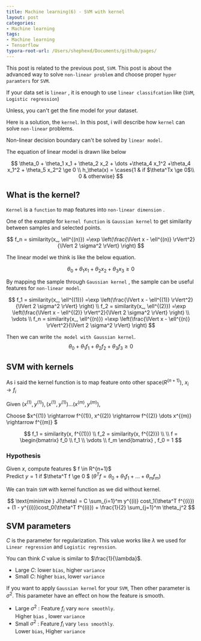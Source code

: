 ```yaml
---
title: Machine learning(6) - SVM with kernel
layout: post
categories:
- Machine learning
tags:
- Machine learning
- Tensorflow
typora-root-url: /Users/shephexd/Documents/github/pages/
---
```


This post is related to the previous post, `SVM`. This post is about the advanced way to solve `non-linear problem` and choose proper `hyper paramters` for `SVM`.



If your data set is `linear` , it is enough to use `linear classifcation` like (`SVM`, `Logistic regression`)



Unless, you can't get the fine model for your dataset.

Here is a solution, the `kernel`. In this post, i will describe how `kernel` can solve  `non-linear` problems.



<!--more-->



Non-linear decision boundary can't be solved by `linear model`.

The equation of linear model is drawn like below


$$
\theta_0 + \theta_1 x_1 + \theta_2 x_2 + \dots +\theta_4 x_1^2 +\theta_4 x_1^2 + \theta_5 x_2^2 \ge 0 \\
h_\theta(x) = \cases{1 & if  $\theta^Tx \ge 0$\\ 0 & otherwise}
$$




## What is the kernel?

`Kernel` is a `function` to map features into `non-linear dimension` .





One of the example for `kernel function` is `Gaussian kernel` to get similarity between samples and selected points.


$$
f_n = similarity(x_, \ell^{(n)}) =\exp \left(\frac{\lVert x - \ell^{(n)} \rVert^2}{\lVert 2 \sigma^2 \rVert} \right)
$$


The linear model we think is like the below equation.


$$
\theta_0 + \theta_1 x_1 + \theta_2 x_2 + \theta_3 x_3 \ge 0
$$


By mapping the sample through `Gaussian kernel` , the sample can be useful features for `non-linear model`.




$$
f_1 = similarity(x_, \ell^{(1)}) =\exp \left(\frac{\lVert x - \ell^{(1)} \rVert^2}{\lVert 2 \sigma^2 \rVert} \right) \\
f_2 = similarity(x_, \ell^{(2)}) =\exp \left(\frac{\lVert x - \ell^{(2)} \rVert^2}{\lVert 2 \sigma^2 \rVert} \right) \\
\vdots \\
f_n = similarity(x_, \ell^{(n)}) =\exp \left(\frac{\lVert x - \ell^{(n)} \rVert^2}{\lVert 2 \sigma^2 \rVert} \right)
$$


Then we can write `the model with Gaussian kernel`.
$$
\theta_0 + \theta_1 f_1 + \theta_2 f_2 + \theta_3 f_3 \ge 0
$$



## SVM with kernels

As i said the kernel function is to map feature onto other space($R^{(n+1)}$), $x_i \to f_i$



Given $(x^{(1)}, y^{(1)}), (x^{(1)}, y^{(1)}) \dots (x^{(m)}, y^{(m)})$,  

Choose $x^{(1)} \rightarrow f^{(1)},  x^{(2)} \rightarrow f^{(2)} \dots  x^{(m)} \rightarrow f^{(m)} $



$$
f_1 = similarity(x, f^{(1)}) \\
f_2 = similarity(x, f^{(2)}) \\
\\
f = 
\begin{bmatrix}
f_0 \\ f_1 \\ \vdots \\ f_m
\end{bmatrix}
, f_0 = 1
$$



### Hypothesis

Given $x$, compute features $ f \in R^{n+1}$  
Predict $y=1$ if $\theta^T f \ge 0 $ $(\theta^T f =\theta_0 + \theta_1 f_1 + \dots + \theta_m f_m  )$



We can train `SVM` with kernel function as we did without kernel.


$$
\text{minimize } J(\theta)  = C \sum_{i=1}^m y^{(i)} cost_1(\theta^T f^{(i)}) + (1 - y^{(i)})cost_0(\theta^T f^{(i)}) + \frac{1}{2} \sum_{j=1}^m \theta_j^2
$$


## SVM parameters



$C$ is the parameter for regularization. This value works like $\lambda$ we used for `Linear regression` and `Logistic regression`.



You can think $C$ value is similar to $\frac{1}{\lambda}$.

-   Large $C$: lower `bias`, higher `variance`
-   Small $C$: higher `bias`, lower `variance`



If you want to apply `Gaussian kernel` for your `SVM`, Then other parameter is $\sigma^2$. This parameter have an effect on how the feature is smooth.



-   Large $\sigma^2$ : Feature $f_i$ vary `more smoothly`.  
    Higher `bias` , lower `variance`
-   Small $\sigma^2$ : Feature $f_i$ vary `less smoothly`.  
    Lower `bias`, Higher `variance`





